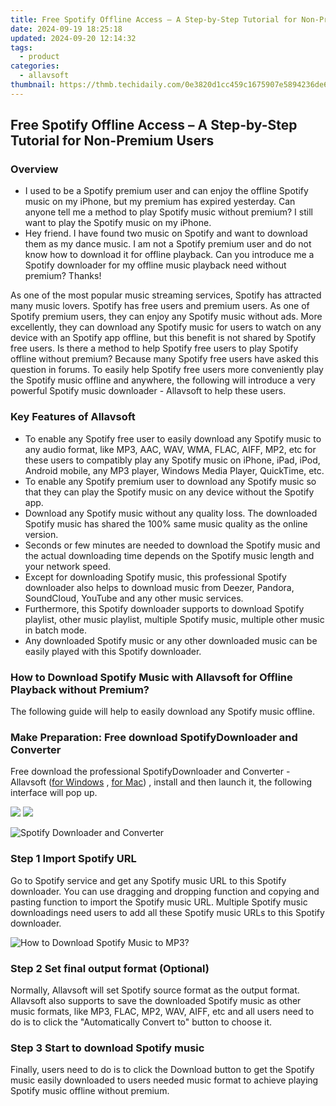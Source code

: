 ```yaml
---
title: Free Spotify Offline Access – A Step-by-Step Tutorial for Non-Premium Users
date: 2024-09-19 18:25:18
updated: 2024-09-20 12:14:32
tags:
  - product
categories:
  - allavsoft
thumbnail: https://thmb.techidaily.com/0e3820d1cc459c1675907e5894236de62a82183359872714a0c5168c962bf67b.jpg
---
```


## Free Spotify Offline Access – A Step-by-Step Tutorial for Non-Premium Users

### Overview

* I used to be a Spotify premium user and can enjoy the offline Spotify music on my iPhone, but my premium has expired yesterday. Can anyone tell me a method to play Spotify music without premium? I still want to play the Spotify music on my iPhone.
* Hey friend. I have found two music on Spotify and want to download them as my dance music. I am not a Spotify premium user and do not know how to download it for offline playback. Can you introduce me a Spotify downloader for my offline music playback need without premium? Thanks!

As one of the most popular music streaming services, Spotify has attracted many music lovers. Spotify has free users and premium users. As one of Spotify premium users, they can enjoy any Spotify music without ads. More excellently, they can download any Spotify music for users to watch on any device with an Spotify app offline, but this benefit is not shared by Spotify free users. Is there a method to help Spotify free users to play Spotify offline without premium? Because many Spotify free users have asked this question in forums. To easily help Spotify free users more conveniently play the Spotify music offline and anywhere, the following will introduce a very powerful Spotify music downloader - Allavsoft to help these users.

### Key Features of Allavsoft

* To enable any Spotify free user to easily download any Spotify music to any audio format, like MP3, AAC, WAV, WMA, FLAC, AIFF, MP2, etc for these users to compatibly play any Spotify music on iPhone, iPad, iPod, Android mobile, any MP3 player, Windows Media Player, QuickTime, etc.
* To enable any Spotify premium user to download any Spotify music so that they can play the Spotify music on any device without the Spotify app.
* Download any Spotify music without any quality loss. The downloaded Spotify music has shared the 100% same music quality as the online version.
* Seconds or few minutes are needed to download the Spotify music and the actual downloading time depends on the Spotify music length and your network speed.
* Except for downloading Spotify music, this professional Spotify downloader also helps to download music from Deezer, Pandora, SoundCloud, YouTube and any other music services.
* Furthermore, this Spotify downloader supports to download Spotify playlist, other music playlist, multiple Spotify music, multiple other music in batch mode.
* Any downloaded Spotify music or any other downloaded music can be easily played with this Spotify downloader.

### How to Download Spotify Music with Allavsoft for Offline Playback without Premium?

The following guide will help to easily download any Spotify music offline.

### Make Preparation: Free download SpotifyDownloader and Converter

Free download the professional SpotifyDownloader and Converter - Allavsoft ([for Windows](https://tools.techidaily.com/allavsoft/products/) , [for Mac](https://tools.techidaily.com/allavsoft/products/)) , install and then launch it, the following interface will pop up.

[![](https://www.allavsoft.com/how-to/../images/how-to/free-download-win.jpg)](https://tools.techidaily.com/allavsoft/products/) [![](https://www.allavsoft.com/how-to/../images/how-to/free-download-mac.jpg)](https://tools.techidaily.com/allavsoft/products/)

![Spotify Downloader and Converter](https://www.allavsoft.com/how-to/../images/allavsoft/screen-shot-600.jpg)

### Step 1 Import Spotify URL

Go to Spotify service and get any Spotify music URL to this Spotify downloader. You can use dragging and dropping function and copying and pasting function to import the Spotify music URL. Multiple Spotify music downloadings need users to add all these Spotify music URLs to this Spotify downloader.

![How to Download Spotify Music to MP3?](https://www.allavsoft.com/how-to/../images/how-to/download-rtmp-video/download-rtmp-video.jpg)

### Step 2 Set final output format (Optional)

Normally, Allavsoft will set Spotify source format as the output format. Allavsoft also supports to save the downloaded Spotify music as other music formats, like MP3, FLAC, MP2, WAV, AIFF, etc and all users need to do is to click the "Automatically Convert to" button to choose it.

### Step 3 Start to download Spotify music

Finally, users need to do is to click the Download button to get the Spotify music easily downloaded to users needed music format to achieve playing Spotify music offline without premium.

<ins class="adsbygoogle"
     style="display:block"
     data-ad-format="autorelaxed"
     data-ad-client="ca-pub-7571918770474297"
     data-ad-slot="1223367746"></ins>



<ins class="adsbygoogle"
     style="display:block"
     data-ad-client="ca-pub-7571918770474297"
     data-ad-slot="8358498916"
     data-ad-format="auto"
     data-full-width-responsive="true"></ins>
